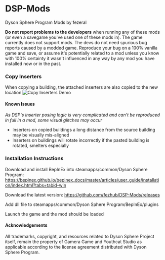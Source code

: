 # DSP-Mods
Dyson Sphere Program Mods by fezeral

**Do not report problems to the developers** when running any of these mods (or even a savegame you've used one of these mods in). The game currently does not support mods. The devs do not need spurious bug reports caused by a modded game. Reproduce your bug on a 100% vanilla game and save, or assume it's potentially related to a mod unless you know with 100% certainty it wasn't influenced in any way by any mod you have installed now or in the past. 

### Copy Inserters
When copying a building, the attached inserters are also copied to the new location
![Copy Inserters Demo](copyinserters.gif)

#### Known Issues
*As DSP's inserter posing logic is very complicated and can't be reproduced in full in a mod, some visual glitches may occur*

- Inserters on copied buildings a long distance from the source building may be visually mis-aligned
- Inserters on buildings will rotate incorrectly if the pasted building is rotated, smelters especially

### Installation Instructions
Download and install BepInEx into steamapps/common/Dyson Sphere Program: https://bepinex.github.io/bepinex_docs/master/articles/user_guide/installation/index.html?tabs=tabid-win

Download the latest version: https://github.com/fezhub/DSP-Mods/releases

Add dll file to steamapps/common/Dyson Sphere Program/BepInEx/plugins

Launch the game and the mod should be loaded

#### Acknowledgements

All trademarks, copyright, and resources related to Dyson Sphere Project itself, remain the property of Gamera Game and Youthcat Studio as applicable according to the license agreement distributed with Dyson Sphere Program.
